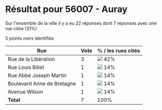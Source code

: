 # Résultat pour 56007 - Auray

Sur l'ensemble de la ville il y a eu 22 réponses dont 7 réponses avec une rue citée (31%)

5 points noirs identifiés

| Rue | Vote | % / les rues cités|
|-----|------|-------------------|
| Rue de la Libération | 3 | <img src="../../img/bar_42.gif" />&nbsp;42%|
| Rue Louis Billet | 1 | <img src="../../img/bar_14.gif" />&nbsp;14%|
| Rue Abbé Joseph Martin | 1 | <img src="../../img/bar_14.gif" />&nbsp;14%|
| Boulevard Anne de Bretagne | 1 | <img src="../../img/bar_14.gif" />&nbsp;14%|
| Avenue Wilson | 1 | <img src="../../img/bar_14.gif" />&nbsp;14%|
| **Total** | 7 | 100%|
